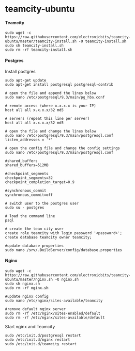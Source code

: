 # teamcity-ubuntu

<h4>Teamcity</h4>

	sudo wget -c https://raw.githubusercontent.com/electronicbits/teamcity-ubuntu/master/teamcity-install.sh -O teamcity-install.sh
	sudo sh teamcity-install.sh
	sudo rm -rf teamcity-install.sh
	
<h4>Postgres</h4>

Install postgres

	sudo apt-get update
	sudo apt-get install postgresql postgresql-contrib

	# open the file and append the lines below
	sudo nano /etc/postgresql/9.3/main/pg_hba.conf

	# remote access (where x.x.x.x is your IP)
	host all all x.x.x.x/32 md5

	# servers (repeat this line per server)
	host all all x.x.x.x/32 md5

	# open the file and change the lines below
	sudo nano /etc/postgresql/9.3/main/postgresql.conf
	listen_addresses = '*'
	
	# open the config file and change the config settings
	sudo nano /etc/postgresql/9.3/main/postgresql.conf
	
	#shared_buffers
	shared_buffers=512MB
	
	#checkpoint_segments
	checkpoint_segments=32
	checkpoint_completion_target=0.9

	#synchronous_commit
	synchronous_commit=off

	# switch user to the postgres user
	sudo su - postgres

	# load the command line
	psql

	# create the team city user
	create role teamcity with login password '<password>';
	create database teamcity owner teamcity;

	#update database properties
	sudo nano /srv/.BuildServer/config/database.properties

<h4>Nginx</h4>

	sudo wget -c https://raw.githubusercontent.com/electronicbits/teamcity-ubuntu/master/nginx.sh -O nginx.sh
	sudo sh nginx.sh
	sudo rm -rf nginx.sh

	#update nginx config
	sudo nano /etc/nginx/sites-available/teamcity

	#remove default nginx server
	sudo rm -rf /etc/nginx/sites-enabled/default
	sudo rm -rf /etc/nginx/sites-available/default

Start nginx and Teamcity

	sudo /etc/init.d/postgresql restart
	sudo /etc/init.d/nginx restart
	sudo /etc/init.d/teamcity restart
	